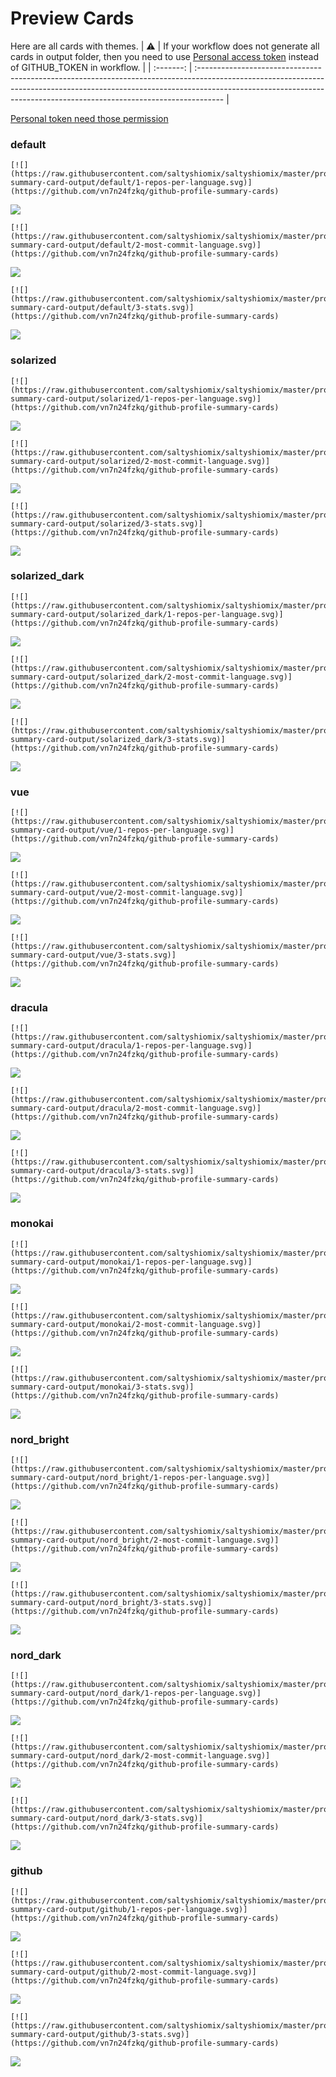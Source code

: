 
# Preview Cards

Here are all cards with themes.
| :warning: | If your workflow does not generate all cards in output folder, then you need to use [Personal access token](https://docs.github.com/en/actions/configuring-and-managing-workflows/creating-and-storing-encrypted-secrets) instead of GITHUB_TOKEN in workflow. |
| :-------: | :------------------------------------------------------------------------------------------------------------------------------------------------------------------------------------------------------------------------------------------------ |

[Personal token need those permission](https://github.com/vn7n24fzkq/github-profile-summary-cards/wiki/Personal-access-token-permissions)


### default


```
[![](https://raw.githubusercontent.com/saltyshiomix/saltyshiomix/master/profile-summary-card-output/default/1-repos-per-language.svg)](https://github.com/vn7n24fzkq/github-profile-summary-cards)
```
![](https://raw.githubusercontent.com/saltyshiomix/saltyshiomix/master/profile-summary-card-output/default/1-repos-per-language.svg)


```
[![](https://raw.githubusercontent.com/saltyshiomix/saltyshiomix/master/profile-summary-card-output/default/2-most-commit-language.svg)](https://github.com/vn7n24fzkq/github-profile-summary-cards)
```
![](https://raw.githubusercontent.com/saltyshiomix/saltyshiomix/master/profile-summary-card-output/default/2-most-commit-language.svg)


```
[![](https://raw.githubusercontent.com/saltyshiomix/saltyshiomix/master/profile-summary-card-output/default/3-stats.svg)](https://github.com/vn7n24fzkq/github-profile-summary-cards)
```
![](https://raw.githubusercontent.com/saltyshiomix/saltyshiomix/master/profile-summary-card-output/default/3-stats.svg)


### solarized


```
[![](https://raw.githubusercontent.com/saltyshiomix/saltyshiomix/master/profile-summary-card-output/solarized/1-repos-per-language.svg)](https://github.com/vn7n24fzkq/github-profile-summary-cards)
```
![](https://raw.githubusercontent.com/saltyshiomix/saltyshiomix/master/profile-summary-card-output/solarized/1-repos-per-language.svg)


```
[![](https://raw.githubusercontent.com/saltyshiomix/saltyshiomix/master/profile-summary-card-output/solarized/2-most-commit-language.svg)](https://github.com/vn7n24fzkq/github-profile-summary-cards)
```
![](https://raw.githubusercontent.com/saltyshiomix/saltyshiomix/master/profile-summary-card-output/solarized/2-most-commit-language.svg)


```
[![](https://raw.githubusercontent.com/saltyshiomix/saltyshiomix/master/profile-summary-card-output/solarized/3-stats.svg)](https://github.com/vn7n24fzkq/github-profile-summary-cards)
```
![](https://raw.githubusercontent.com/saltyshiomix/saltyshiomix/master/profile-summary-card-output/solarized/3-stats.svg)


### solarized_dark


```
[![](https://raw.githubusercontent.com/saltyshiomix/saltyshiomix/master/profile-summary-card-output/solarized_dark/1-repos-per-language.svg)](https://github.com/vn7n24fzkq/github-profile-summary-cards)
```
![](https://raw.githubusercontent.com/saltyshiomix/saltyshiomix/master/profile-summary-card-output/solarized_dark/1-repos-per-language.svg)


```
[![](https://raw.githubusercontent.com/saltyshiomix/saltyshiomix/master/profile-summary-card-output/solarized_dark/2-most-commit-language.svg)](https://github.com/vn7n24fzkq/github-profile-summary-cards)
```
![](https://raw.githubusercontent.com/saltyshiomix/saltyshiomix/master/profile-summary-card-output/solarized_dark/2-most-commit-language.svg)


```
[![](https://raw.githubusercontent.com/saltyshiomix/saltyshiomix/master/profile-summary-card-output/solarized_dark/3-stats.svg)](https://github.com/vn7n24fzkq/github-profile-summary-cards)
```
![](https://raw.githubusercontent.com/saltyshiomix/saltyshiomix/master/profile-summary-card-output/solarized_dark/3-stats.svg)


### vue


```
[![](https://raw.githubusercontent.com/saltyshiomix/saltyshiomix/master/profile-summary-card-output/vue/1-repos-per-language.svg)](https://github.com/vn7n24fzkq/github-profile-summary-cards)
```
![](https://raw.githubusercontent.com/saltyshiomix/saltyshiomix/master/profile-summary-card-output/vue/1-repos-per-language.svg)


```
[![](https://raw.githubusercontent.com/saltyshiomix/saltyshiomix/master/profile-summary-card-output/vue/2-most-commit-language.svg)](https://github.com/vn7n24fzkq/github-profile-summary-cards)
```
![](https://raw.githubusercontent.com/saltyshiomix/saltyshiomix/master/profile-summary-card-output/vue/2-most-commit-language.svg)


```
[![](https://raw.githubusercontent.com/saltyshiomix/saltyshiomix/master/profile-summary-card-output/vue/3-stats.svg)](https://github.com/vn7n24fzkq/github-profile-summary-cards)
```
![](https://raw.githubusercontent.com/saltyshiomix/saltyshiomix/master/profile-summary-card-output/vue/3-stats.svg)


### dracula


```
[![](https://raw.githubusercontent.com/saltyshiomix/saltyshiomix/master/profile-summary-card-output/dracula/1-repos-per-language.svg)](https://github.com/vn7n24fzkq/github-profile-summary-cards)
```
![](https://raw.githubusercontent.com/saltyshiomix/saltyshiomix/master/profile-summary-card-output/dracula/1-repos-per-language.svg)


```
[![](https://raw.githubusercontent.com/saltyshiomix/saltyshiomix/master/profile-summary-card-output/dracula/2-most-commit-language.svg)](https://github.com/vn7n24fzkq/github-profile-summary-cards)
```
![](https://raw.githubusercontent.com/saltyshiomix/saltyshiomix/master/profile-summary-card-output/dracula/2-most-commit-language.svg)


```
[![](https://raw.githubusercontent.com/saltyshiomix/saltyshiomix/master/profile-summary-card-output/dracula/3-stats.svg)](https://github.com/vn7n24fzkq/github-profile-summary-cards)
```
![](https://raw.githubusercontent.com/saltyshiomix/saltyshiomix/master/profile-summary-card-output/dracula/3-stats.svg)


### monokai


```
[![](https://raw.githubusercontent.com/saltyshiomix/saltyshiomix/master/profile-summary-card-output/monokai/1-repos-per-language.svg)](https://github.com/vn7n24fzkq/github-profile-summary-cards)
```
![](https://raw.githubusercontent.com/saltyshiomix/saltyshiomix/master/profile-summary-card-output/monokai/1-repos-per-language.svg)


```
[![](https://raw.githubusercontent.com/saltyshiomix/saltyshiomix/master/profile-summary-card-output/monokai/2-most-commit-language.svg)](https://github.com/vn7n24fzkq/github-profile-summary-cards)
```
![](https://raw.githubusercontent.com/saltyshiomix/saltyshiomix/master/profile-summary-card-output/monokai/2-most-commit-language.svg)


```
[![](https://raw.githubusercontent.com/saltyshiomix/saltyshiomix/master/profile-summary-card-output/monokai/3-stats.svg)](https://github.com/vn7n24fzkq/github-profile-summary-cards)
```
![](https://raw.githubusercontent.com/saltyshiomix/saltyshiomix/master/profile-summary-card-output/monokai/3-stats.svg)


### nord_bright


```
[![](https://raw.githubusercontent.com/saltyshiomix/saltyshiomix/master/profile-summary-card-output/nord_bright/1-repos-per-language.svg)](https://github.com/vn7n24fzkq/github-profile-summary-cards)
```
![](https://raw.githubusercontent.com/saltyshiomix/saltyshiomix/master/profile-summary-card-output/nord_bright/1-repos-per-language.svg)


```
[![](https://raw.githubusercontent.com/saltyshiomix/saltyshiomix/master/profile-summary-card-output/nord_bright/2-most-commit-language.svg)](https://github.com/vn7n24fzkq/github-profile-summary-cards)
```
![](https://raw.githubusercontent.com/saltyshiomix/saltyshiomix/master/profile-summary-card-output/nord_bright/2-most-commit-language.svg)


```
[![](https://raw.githubusercontent.com/saltyshiomix/saltyshiomix/master/profile-summary-card-output/nord_bright/3-stats.svg)](https://github.com/vn7n24fzkq/github-profile-summary-cards)
```
![](https://raw.githubusercontent.com/saltyshiomix/saltyshiomix/master/profile-summary-card-output/nord_bright/3-stats.svg)


### nord_dark


```
[![](https://raw.githubusercontent.com/saltyshiomix/saltyshiomix/master/profile-summary-card-output/nord_dark/1-repos-per-language.svg)](https://github.com/vn7n24fzkq/github-profile-summary-cards)
```
![](https://raw.githubusercontent.com/saltyshiomix/saltyshiomix/master/profile-summary-card-output/nord_dark/1-repos-per-language.svg)


```
[![](https://raw.githubusercontent.com/saltyshiomix/saltyshiomix/master/profile-summary-card-output/nord_dark/2-most-commit-language.svg)](https://github.com/vn7n24fzkq/github-profile-summary-cards)
```
![](https://raw.githubusercontent.com/saltyshiomix/saltyshiomix/master/profile-summary-card-output/nord_dark/2-most-commit-language.svg)


```
[![](https://raw.githubusercontent.com/saltyshiomix/saltyshiomix/master/profile-summary-card-output/nord_dark/3-stats.svg)](https://github.com/vn7n24fzkq/github-profile-summary-cards)
```
![](https://raw.githubusercontent.com/saltyshiomix/saltyshiomix/master/profile-summary-card-output/nord_dark/3-stats.svg)


### github


```
[![](https://raw.githubusercontent.com/saltyshiomix/saltyshiomix/master/profile-summary-card-output/github/1-repos-per-language.svg)](https://github.com/vn7n24fzkq/github-profile-summary-cards)
```
![](https://raw.githubusercontent.com/saltyshiomix/saltyshiomix/master/profile-summary-card-output/github/1-repos-per-language.svg)


```
[![](https://raw.githubusercontent.com/saltyshiomix/saltyshiomix/master/profile-summary-card-output/github/2-most-commit-language.svg)](https://github.com/vn7n24fzkq/github-profile-summary-cards)
```
![](https://raw.githubusercontent.com/saltyshiomix/saltyshiomix/master/profile-summary-card-output/github/2-most-commit-language.svg)


```
[![](https://raw.githubusercontent.com/saltyshiomix/saltyshiomix/master/profile-summary-card-output/github/3-stats.svg)](https://github.com/vn7n24fzkq/github-profile-summary-cards)
```
![](https://raw.githubusercontent.com/saltyshiomix/saltyshiomix/master/profile-summary-card-output/github/3-stats.svg)

